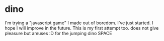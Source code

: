 # dino
I'm trying a "javascript game" I made out of boredom. I've just started. I hope I will improve in the future. This is my first attempt too. does not give pleasure but amuses :D
for the jumping dino SPACE
